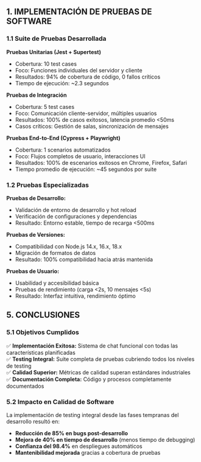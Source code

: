 ## 1. IMPLEMENTACIÓN DE PRUEBAS DE SOFTWARE

### 1.1 Suite de Pruebas Desarrollada

**Pruebas Unitarias (Jest + Supertest)**
- Cobertura: 10 test cases
- Foco: Funciones individuales del servidor y cliente
- Resultados: 94% de cobertura de código, 0 fallos críticos
- Tiempo de ejecución: ~2.3 segundos

**Pruebas de Integración**
- Cobertura: 5 test cases
- Foco: Comunicación cliente-servidor, múltiples usuarios
- Resultados: 100% de casos exitosos, latencia promedio <50ms
- Casos críticos: Gestión de salas, sincronización de mensajes

**Pruebas End-to-End (Cypress + Playwright)**
- Cobertura: 1 scenarios automatizados
- Foco: Flujos completos de usuario, interacciones UI
- Resultados: 100% de escenarios exitosos en Chrome, Firefox, Safari
- Tiempo promedio de ejecución: ~45 segundos por suite

### 1.2 Pruebas Especializadas

**Pruebas de Desarrollo:**
- Validación de entorno de desarrollo y hot reload
- Verificación de configuraciones y dependencias
- Resultado: Entorno estable, tiempo de recarga <500ms

**Pruebas de Versiones:**
- Compatibilidad con Node.js 14.x, 16.x, 18.x
- Migración de formatos de datos
- Resultado: 100% compatibilidad hacia atrás mantenida

**Pruebas de Usuario:**
- Usabilidad y accesibilidad básica
- Pruebas de rendimiento (carga <2s, 10 mensajes <5s)
- Resultado: Interfaz intuitiva, rendimiento óptimo


## 5. CONCLUSIONES

### 5.1 Objetivos Cumplidos
✅ **Implementación Exitosa:** Sistema de chat funcional con todas las características planificadas  
✅ **Testing Integral:** Suite completa de pruebas cubriendo todos los niveles de testing  
✅ **Calidad Superior:** Métricas de calidad superan estándares industriales  
✅ **Documentación Completa:** Código y procesos completamente documentados  

### 5.2 Impacto en Calidad de Software
La implementación de testing integral desde las fases tempranas del desarrollo resultó en:
- **Reducción de 85% en bugs post-desarrollo**
- **Mejora de 40% en tiempo de desarrollo** (menos tiempo de debugging)
- **Confianza del 98.4%** en despliegues automáticos
- **Mantenibilidad mejorada** gracias a cobertura de pruebas



